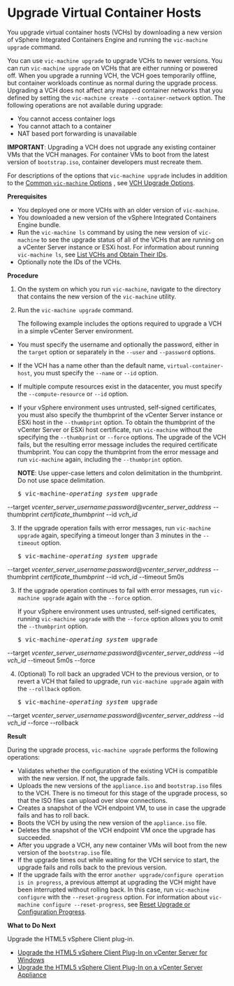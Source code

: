 # Upgrade Virtual Container Hosts #

You upgrade virtual container hosts (VCHs) by downloading a new version of vSphere Integrated Containers Engine and running the `vic-machine upgrade` command.

You can use `vic-machine upgrade` to upgrade VCHs to newer versions. You can run `vic-machine upgrade` on VCHs that are either running or powered off. When you upgrade a running VCH, the VCH goes temporarily offline, but container workloads continue as normal during the upgrade process. Upgrading a VCH does not affect any mapped container networks that you defined by setting the `vic-machine create --container-network` option. The following operations are not available during upgrade:

- You cannot access container logs
- You cannot attach to a container
- NAT based port forwarding is unavailable

**IMPORTANT**: Upgrading a VCH does not upgrade any existing container VMs that the VCH manages. For container VMs to boot from the latest version of `bootstrap.iso`, container developers must recreate them.

For descriptions of the options that `vic-machine upgrade` includes in addition to the [Common `vic-machine` Options](common_vic_options.md) , see [VCH Upgrade Options](upgrade_vch_options.md).

**Prerequisites**

- You deployed one or more VCHs with an older version of `vic-machine`.
- You downloaded a new version of the vSphere Integrated Containers Engine bundle.
- Run the `vic-machine ls` command by using the new version of `vic-machine` to see the upgrade status of all of the VCHs that are running on a vCenter Server instance or ESXi host. For information about running `vic-machine ls`, see [List VCHs and Obtain Their IDs](list_vch.md).
- Optionally note the IDs of the VCHs.

**Procedure**

1. On the system on which you run `vic-machine`, navigate to the directory that contains the new version of the `vic-machine` utility.
2. Run the `vic-machine upgrade` command. 

     The following example includes the options required to upgrade a VCH in a simple vCenter Server environment. 

  - You must specify the username and optionally the password, either in the `target` option or separately in the `--user` and `--password` options. 
  - If the VCH has a name other than the default name, `virtual-container-host`, you must specify the `--name` or `--id` option. 
  - If multiple compute resources exist in the datacenter, you must specify the `--compute-resource` or `--id` option. 
  - If your vSphere environment uses untrusted, self-signed certificates, you must also specify the thumbprint of the vCenter Server instance or ESXi host in the `--thumbprint` option. To obtain the thumbprint of the vCenter Server or ESXi host certificate, run `vic-machine` without the specifying the `--thumbprint` or `--force` options. The upgrade of the VCH fails, but the resulting error message includes the required certificate thumbprint. You can copy the thumbprint from the error message and run `vic-machine` again, including the `--thumbprint` option.

     **NOTE**: Use upper-case letters and colon delimitation in the thumbprint. Do not use space delimitation.

     <pre>$ vic-machine-<i>operating_system</i> upgrade
--target <i>vcenter_server_username</i>:<i>password</i>@<i>vcenter_server_address</i>
--thumbprint <i>certificate_thumbprint</i>
--id <i>vch_id</i></pre>

3. If the upgrade operation fails with error messages, run `vic-machine upgrade` again, specifying a timeout longer than 3 minutes in the `--timeout` option.

     <pre>$ vic-machine-<i>operating_system</i> upgrade
--target <i>vcenter_server_username</i>:<i>password</i>@<i>vcenter_server_address</i>
--thumbprint <i>certificate_thumbprint</i>
--id <i>vch_id</i>
--timeout 5m0s</pre>

3. If the upgrade operation continues to fail with error messages, run `vic-machine upgrade` again with the `--force` option.

    If your vSphere environment uses untrusted, self-signed certificates, running `vic-machine upgrade` with the `--force` option allows you to omit the `--thumbprint` option.

     <pre>$ vic-machine-<i>operating_system</i> upgrade
--target <i>vcenter_server_username</i>:<i>password</i>@<i>vcenter_server_address</i>
--id <i>vch_id</i>
--timeout 5m0s
--force</pre>

4. (Optional) To roll back an upgraded VCH to the previous version, or to revert a VCH that failed to upgrade, run `vic-machine upgrade` again with the `--rollback` option.

     <pre>$ vic-machine-<i>operating_system</i> upgrade
--target <i>vcenter_server_username</i>:<i>password</i>@<i>vcenter_server_address</i>
--id <i>vch_id</i>
--force
--rollback</pre>


**Result**

During the upgrade process, `vic-machine upgrade` performs the following operations:

- Validates whether the configuration of the existing VCH is compatible with the new version. If not, the upgrade fails. 
- Uploads the new versions of the `appliance.iso` and `bootstrap.iso` files to the VCH. There is no timeout for this stage of the upgrade process, so that the ISO files can upload over slow connections.
- Creates a snapshot of the VCH endpoint VM, to use in case the upgrade fails and has to roll back.
- Boots the VCH by using the new version of the `appliance.iso` file.
- Deletes the snapshot of the VCH endpoint VM once the upgrade has succeeded.
- After you upgrade a VCH, any new container VMs will boot from the new version of the `bootstrap.iso` file.
- If the upgrade times out while waiting for the VCH service to start, the upgrade fails and rolls back to the previous version.
- If the upgrade fails with the error `another upgrade/configure operation is in progress`, a previous attempt at upgrading the VCH might have been interrupted without rolling back. In this case, run `vic-machine configure` with the `--reset-progress` option. For information about `vic-machine configure --reset-progress`, see [Reset Upgrade or Configuration Progress](configure_vch.md#resetprogress).

**What to Do Next**

Upgrade the HTML5 vSphere Client plug-in.

- [Upgrade the HTML5 vSphere Client Plug-In on vCenter Server for Windows](upgrade_h5_plugin_windows.md)
- [Upgrade the HTML5 vSphere Client Plug-In on a vCenter Server Appliance](upgrade_h5_plugin_vcsa.md)
